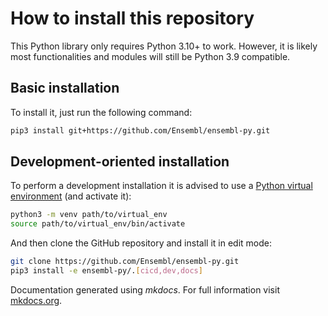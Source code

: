 # How to install this repository

This Python library only requires Python 3.10+ to work. However, it is likely most functionalities and modules will still be Python 3.9 compatible.

## Basic installation

To install it, just run the following command:

```bash
pip3 install git+https://github.com/Ensembl/ensembl-py.git
```

## Development-oriented installation

To perform a development installation it is advised to use a [Python virtual environment](https://docs.python.org/3/library/venv.html)
(and activate it):

```bash
python3 -m venv path/to/virtual_env
source path/to/virtual_env/bin/activate
```

And then clone the GitHub repository and install it in edit mode:

```bash
git clone https://github.com/Ensembl/ensembl-py.git
pip3 install -e ensembl-py/.[cicd,dev,docs]
```

Documentation generated using _mkdocs_. For full information visit [mkdocs.org](https://www.mkdocs.org).
